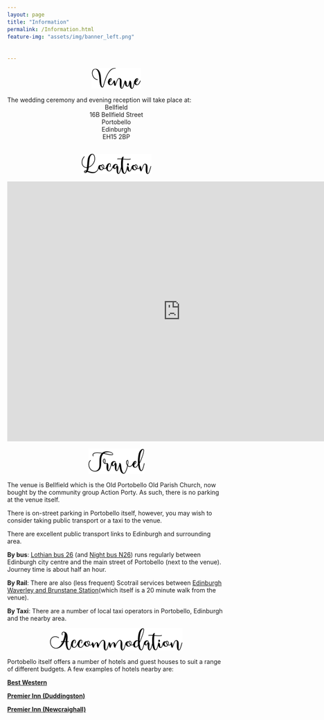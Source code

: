 ```yaml
---
layout: page
title: "Information"
permalink: /Information.html
feature-img: "assets/img/banner_left.png"


---
```

<p style="text-align:center;"><img src="assets/img/venue.png" alt="venue"></p>
The wedding ceremony and evening reception will take place at:
<center>Bellfield</center>
<center>16B Bellfield Street</center>
<center>Portobello</center>
<center>Edinburgh </center>
<center>EH15 2BP</center>

<br>

<p style="text-align:center;"><img src="assets/img/where.png" alt="where"></p>
<iframe src="https://www.google.com/maps/embed?pb=!1m18!1m12!1m3!1d1116.921090605563!2d-3.1090497941106476!3d55.95210722190251!2m3!1f0!2f0!3f0!3m2!1i1024!2i768!4f13.1!3m3!1m2!1s0x4887b9b02a8b8331%3A0xc4f93777cb5d86ec!2sBellfield!5e0!3m2!1sen!2suk!4v1556315867551!5m2!1sen!2suk" width="800" height="600" frameborder="0" style="border:0" allowfullscreen></iframe>
<br>
<p style="text-align:center;"><img src="assets/img/travel.png" alt="travel"></p>

The venue is Bellfield which is the Old Portobello Old Parish Church, now bought by the community group Action Porty. As such, there is no parking at the venue itself. 

There is on-street parking in Portobello itself, however, you may wish to consider taking public transport or a taxi to the venue. 

There are excellent public transport links to Edinburgh and surrounding area. 

**By bus**: [Lothian bus 26](https://www.lothianbuses.com/timetable/?service_name=26) (and [Night bus N26](https://www.lothianbuses.com/timetable/?service_name=N26)) runs regularly between Edinburgh city centre and the main street of Portobello (next to the venue). Journey time is about half an hour.

**By Rail**: There are also (less frequent) Scotrail services between [Edinburgh Waverley and Brunstane Station](https://www.thetrainline.com/train-times/brunstane-to-edinburgh-waverley)(which itself is a 20 minute walk from the venue). 

**By Taxi**: There are a number of local taxi operators in Portobello, Edinburgh and the nearby area.  

<p style="text-align:center;"><img src="assets/img/accommodation.png" alt="accom"></p>

Portobello itself offers a number of hotels and guest houses to suit a range of different budgets. A few examples of hotels nearby are:

[<b>Best Western</b>](https://www.bestwestern.co.uk/hotels/best-western-kings-manor-hotel-83448?utm_source=google_places&utm_medium=organic&utm_campaign=Best_Western_Kings_Manor_Hotel) 

[<b>Premier Inn (Duddingston)</b>](https://www.premierinn.com/gb/en/hotels/scotland/lothian/edinburgh/edinburgh-east.html?cid=GLBC_EDILAD)

[<b>Premier Inn (Newcraighall)</b>](https://www.premierinn.com/gb/en/hotels/scotland/lothian/edinburgh/edinburgh-a1-newcraighall.html?cid=GLBC_EDICUD)


